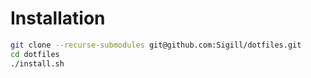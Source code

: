 # Installation

```sh
git clone --recurse-submodules git@github.com:Sigill/dotfiles.git
cd dotfiles
./install.sh
```
